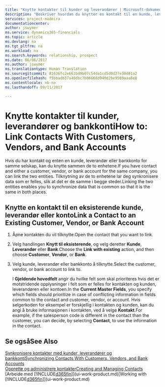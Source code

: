 ```yaml
---
title: "Knytte kontakter til kunder og leverandører | Microsoft-dokumentasjon"
description: "Beskriver hvordan du knytter en kontakt til en kunde, leverandør eller bankkonto fra det samme selskapet, slik at du kan synkronisere vanlige data."
services: project-madeira
documentationcenter: 
author: jswymer
ms.service: dynamics365-financials
ms.topic: article
ms.devlang: na
ms.tgt_pltfrm: na
ms.workload: na
ms.search.keywords: relationship, prospect
ms.date: 06/06/2017
ms.author: jswymer
ms.translationtype: Human Translation
ms.sourcegitcommit: 81636fc2e661bd9b07c54da1cd5d0d27e30d01a2
ms.openlocfilehash: f5bbadb37a40dbc7b06668d940d2be9569aaa8e8
ms.contentlocale: nb-no
ms.lasthandoff: 09/11/2017

---
```

# <a name="how-to-link-contacts-with-customers-vendors-and-bank-accounts"></a><span data-ttu-id="968e0-103">Knytte kontakter til kunder, leverandører og bankkonti</span><span class="sxs-lookup"><span data-stu-id="968e0-103">How to: Link Contacts With Customers, Vendors, and Bank Accounts</span></span>
<span data-ttu-id="968e0-104">Hvis du har kontakt og enten en kunde, leverandør eller bankkonto for samme selskap, kan du knytte sammen de to enhetene.</span><span class="sxs-lookup"><span data-stu-id="968e0-104">If you have contact and either a customer, vendor, or bank account for the same company, you can link the two entities.</span></span> <span data-ttu-id="968e0-105">Tilknytning av de to enhetene lar deg synkronisere data som er felles, slik at det er de samme i begge steder.</span><span class="sxs-lookup"><span data-stu-id="968e0-105">Linking the two entities enables you to synchronize data that is common so that it is the same in both places.</span></span>

## <a name="link-a-contact-to-an-existing-customer-vendor-or-bank-account"></a><span data-ttu-id="968e0-106">Knytte en kontakt til en eksisterende kunde, leverandør eller konto</span><span class="sxs-lookup"><span data-stu-id="968e0-106">Link a Contact to an Existing Customer, Vendor, or Bank Account</span></span>
1. <span data-ttu-id="968e0-107">Åpne kontakten du vil tilknytte.</span><span class="sxs-lookup"><span data-stu-id="968e0-107">Open the contact that you want to link.</span></span>
2. <span data-ttu-id="968e0-108">Velg handlingen **Knytt til eksisterende**, og velg deretter **Kunde**, **Leverandør** eller **Bank**.</span><span class="sxs-lookup"><span data-stu-id="968e0-108">Choose the **Link with existing** action, and then choose **Customer**, **Vendor**, or **Bank**.</span></span>
3. <span data-ttu-id="968e0-109">Velg kunde, leverandør eller bankkonto å tilknytte.</span><span class="sxs-lookup"><span data-stu-id="968e0-109">Select the customer, vendor, or bank account to link to.</span></span>

   <span data-ttu-id="968e0-110">I **Gjeldende hovedfelt** angir du hvilke felt som skal prioriteres hvis det er motstridende opplysninger i felt som er felles for kontakten og kunden, leverandøren eller kontoen.</span><span class="sxs-lookup"><span data-stu-id="968e0-110">In the **Current Master Fields**, you specify which fields should prioritize in case of conflicting information in fields common to the contact and customer, vendor, or account.</span></span> <span data-ttu-id="968e0-111">Hvis selgerkoden for eksempel er forskjellig i kontakten og kunden, kan du angi å bruke informasjonen i kontakten, ved å velge **Kontakt**.</span><span class="sxs-lookup"><span data-stu-id="968e0-111">For example, if the salesperson code is different in the contact than the customer, you can decide, by selecting **Contact**, to use the information in the contact.</span></span>

## <a name="see-also"></a><span data-ttu-id="968e0-112">Se også</span><span class="sxs-lookup"><span data-stu-id="968e0-112">See Also</span></span>
[<span data-ttu-id="968e0-113">Synkronisere kontakter med kunder, leverandører og bankkonti</span><span class="sxs-lookup"><span data-stu-id="968e0-113">Synchronizing Contacts With Customers, Vendors, and Bank Accounts</span></span>](marketing-synchronize-contacts-customers-vendors-bank-accounts.md)  
[<span data-ttu-id="968e0-114">Opprette og administrere kontakter</span><span class="sxs-lookup"><span data-stu-id="968e0-114">Creating and Managing Contacts</span></span>](marketing-contacts.md)  
<span data-ttu-id="968e0-115">[Arbeide med [!INCLUDE[d365fin](includes/d365fin_md.md)]](ui-work-product.md)</span><span class="sxs-lookup"><span data-stu-id="968e0-115">[Working with [!INCLUDE[d365fin](includes/d365fin_md.md)]](ui-work-product.md)</span></span>  

